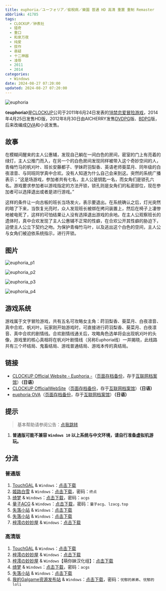 ```yaml
---
title: euphoria／ユーフォリア／偷稅病／樂園 普通 HD 高清 重置 重制 Remaster
abbrlink: 41785
tags:
  - CLOCKUP／钟表社
  - 猎奇
  - 重口
  - 和泉万夜
  - 纯爱
  - 拔作
  - 悬疑
  - 十二神器
  - 凌辱
  - 2011
  - 2014
categories:
  - Windows
date: 2024-08-27 07:20:00
updated: 2024-08-27 07:20:00
---
```


![euphoria](https://static.saop.cc/vns/img/euphoria.webp)

《**euphoria**》是[CLOCKUP](https://zh.wikipedia.org/w/index.php?title=CLOCKUP&action=edit&redlink=1)公司于2011年6月24日发表的[18禁](https://zh.wikipedia.org/wiki/18禁)[恋爱冒险游戏](https://zh.wikipedia.org/wiki/戀愛冒險遊戲)，2014年4月25日发售HD版，2012年8月30日由AICHERRY发售[DVDPG](https://zh.wikipedia.org/wiki/DVDPG)版、[BDPG](https://zh.wikipedia.org/wiki/BDPG)版，后来改编成[OVA](https://zh.wikipedia.org/wiki/原創動畫錄影帶)和小说发售。

<!-- more -->

## 故事

在模糊间醒来的主人公惠辅，发现自己躺在一间白色的房间，密室的门上有亮着的绿灯，主人公推门而入，在另一个的白色房间发现同样被带入这个奇妙空间的人，青梅竹马的帆刈叶、班长安藤都子、学妹莳羽梨香、英语老师葵菜月、同年级的白夜凛音、与同班同学真中合欢。没有人知道为什么自己会来到这。突然的系统广播表示；“这是场游戏，参加者共有七名，主人公是钥匙一名，而女角们是锁孔六名。游戏要求参加者以游戏指定的方法开锁，锁孔则是女角们的私密部位，现在参加者可以选择退出或者是进行游戏。”

这样的条件让一向古板的班长当场发火，表示要退出。在系统确认之后，灯光突然的暗了下来，当恢复光亮时，众人发现班长被绑在拷问装置上，然后在椅子上凄惨地被电死了，这样的可怕结果让人没有选择退出游戏的余地。在主人公观察班长的遗体时，真中合欢发现了主人公惠辅不正常的性癖，在合欢公开其性癖的胁迫下，迫使主人公立下契约之吻。为保护青梅竹马叶，以及逃出这个白色的空间，主人公与女角们被迫依系统指示，进行开锁。

## 图片

![euphoria_p1](https://static.saop.cc/vns/img/euphoria_p1.webp)

![euphoria_p2](https://static.saop.cc/vns/img/euphoria_p2.webp)

![euphoria_p3](https://static.saop.cc/vns/img/euphoria_p3.webp)

![euphoria_p4](https://static.saop.cc/vns/img/euphoria_p4.webp)

## 游戏系统

游戏属于文字冒险游戏，共有五名可攻略女主角：莳羽梨香、葵菜月、白夜凛音、真中合欢、帆刈叶。玩家刚开始游戏时，可直接进行莳羽梨香、葵菜月、白夜凛音、真中合欢的剧情线。合欢剧情线通关后，攻略角色选单将会出现帆刈叶的头像，游戏里的核心真相将在帆刈叶剧情线（另称Euphoria线）一并揭晓，此线路共有三个坏结局、鬼畜结局、游戏普通结局、游戏本传的真结局。

## 链接

- [CLOCKUP Official Website - Euphoria -](http://entacom.org/clockup/product/euphoria/index.html)（[页面存档备份](https://web.archive.org/web/20181119013839/http://entacom.org/clockup/product/euphoria/index.html)，存于[互联网档案馆](https://zh.wikipedia.org/wiki/互联网档案馆)）**（日语）**
- [CLOCKUP OfficialWebSite](http://entacom.org/clockup/)（[页面存档备份](https://web.archive.org/web/20120311023309/http://entacom.org/clockup/)，存于[互联网档案馆](https://zh.wikipedia.org/wiki/互联网档案馆)）**（日语）**
- [euphoria OVA](http://entacom.org/clockup/product/dvd/euphoria.htm)（[页面存档备份](https://web.archive.org/web/20181119020444/http://entacom.org/clockup/product/dvd/euphoria.htm)，存于[互联网档案馆](https://zh.wikipedia.org/wiki/互联网档案馆)）**（日语）**

## 提示

> 基本帮助请参阅公告：[点我跳转](/p/announcement/)

1. **普通版可能不兼容 `Windows 10` 以上系统与中文环境，请自行准备虚拟机游玩。**

## 分流

### 普通版

1. [TouchGAL](https://www.touchgal.net/) & `Windows`：[点击下载](https://pan.touchgal.net/s/pJ86ID)
2. [姬路白雪](https://pan.jlbx.xyz/) & `Windows`：[点击下载](https://pan.jlbx.xyz/?s=euphoria)，密码：`终点`
3. [绮梦](https://acgs.one/) & `Windows`：[点击下载](https://game.acgs.one/game/12.html)，密码：`acgs`
4. [量子ACG](https://lzacg.org/) & `Windows`：[点击下载](https://lzacg.org/4408)，密码：`量子acg`、`lzacg.top`
5. [失落小站](https://www.shinnku.com/) & `Windows`：[点击下载](https://www.shinnku.com/api/download/0/win/euphoria.7z)
6. [失落小站](https://www.shinnku.com/) & `Windows`：[点击下载](https://www.shinnku.com/api/download/zd/0501-1000/[110624][CLOCKUP]%20euphoria.rar)
7. [梓澪の妙妙屋](https://zi0.cc/) & `Windows`：[点击下载](https://zi0.cc/d/%60%E3%80%90%E5%90%88%E9%9B%86%E7%B3%BB%E5%88%97%E3%80%91/%E6%B1%89%E5%8C%96galgame%E4%BC%9A%E7%A4%BE%E5%90%88%E9%9B%86/%E6%B1%89%E5%8C%96%E4%BC%9A%E7%A4%BE%E5%90%88%E9%9B%86%E9%83%A8%E5%88%86%20part5/CLOCKUP/%5B110624%5D%5BCLOCKUP%5D%20euphoria.rar?sign=hHquumFHpkX-3D9n1wlQ4Tv-WCPD77GzzbOb3xCxPs4=:0)

### 高清版

1. [TouchGAL](https://www.touchgal.net/) & `Windows`：[点击下载](https://pan.touchgal.net/s/pJ86ID)
2. [梓澪の妙妙屋](https://zi0.cc/) & `Windows`：[点击下载](https://zi0.cc/d/%60%E3%80%90%E5%90%88%E9%9B%86%E7%B3%BB%E5%88%97%E3%80%91/%E6%B1%89%E5%8C%96galgame%E4%BC%9A%E7%A4%BE%E5%90%88%E9%9B%86/%E6%B1%89%E5%8C%96%E4%BC%9A%E7%A4%BE%E5%90%88%E9%9B%86%E9%83%A8%E5%88%86%20part5/CLOCKUP/%5B140425%5D%5BCLOCKUP%5D%20euphoria%20HD.rar?sign=MNe6N9sQeMqbXb6P5pvRriz72ClcvfxGD4cRpOpaApQ=:0)
3. [梓澪の妙妙屋](https://zi0.cc/) & `Windows`【萌你妹汉化组】：[点击下载](https://zi0.cc/d/%60%E3%80%90%E5%90%88%E9%9B%86%E7%B3%BB%E5%88%97%E3%80%91/%E5%8D%97%2BGalGame%E6%B1%89%E5%8C%96%E5%8C%BA%E5%85%A8%E5%8C%BA%E8%B5%84%E6%BA%90%E5%A4%87%E4%BB%BD/1/06/%5BCLOCKUP%5D%20euphoria%20HD%20%20%E4%B9%90%E5%9B%AD%E9%AB%98%E6%B8%85%E7%89%88%20%E6%B1%89%E5%8C%96%E7%A1%AC%E7%9B%98%E7%89%88%5B%E8%90%8C%E4%BD%A0%E5%A6%B9%E6%B1%89%E5%8C%96%E7%BB%84%5D.zip?sign=uunr3vOfADFs70hr_IAOtJYn9FvZb50N8ItS1C-0RLQ=:0)
4. [绮梦](https://acgs.one/) & `Windows`：[点击下载](https://game.acgs.one/game/12.html)，密码：`acgs`
5. [失落小站](https://www.shinnku.com/) & `Windows`：[点击下载](https://www.shinnku.com/api/download/zd/0501-1000/[140425][CLOCKUP]%20euphoria%20HD.rar)
6. [我的Galgame资源发布站](https://www.ttloli.com/) & `Windows`：[点击下载](https://www.ttloli.com/euphoria.html)，密码：`忧郁的弟弟`、`忧郁的loli`
